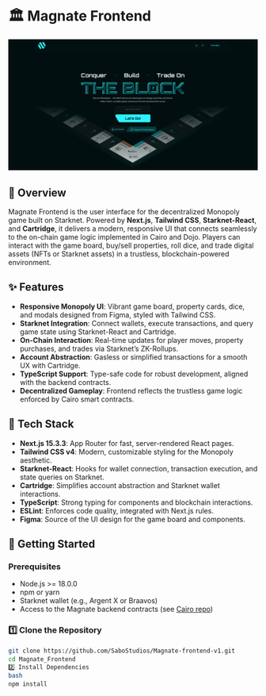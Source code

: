 # 🏛️ Magnate Frontend

![Magnate Thumbnail](./public/thumbnail.png)

## 📌 Overview

Magnate Frontend is the user interface for the decentralized Monopoly game built on Starknet. Powered by **Next.js**, **Tailwind CSS**, **Starknet-React**, and **Cartridge**, it delivers a modern, responsive UI that connects seamlessly to the on-chain game logic implemented in Cairo and Dojo. Players can interact with the game board, buy/sell properties, roll dice, and trade digital assets (NFTs or Starknet assets) in a trustless, blockchain-powered environment.

## ✨ Features

- **Responsive Monopoly UI**: Vibrant game board, property cards, dice, and modals designed from Figma, styled with Tailwind CSS.
- **Starknet Integration**: Connect wallets, execute transactions, and query game state using Starknet-React and Cartridge.
- **On-Chain Interaction**: Real-time updates for player moves, property purchases, and trades via Starknet’s ZK-Rollups.
- **Account Abstraction**: Gasless or simplified transactions for a smooth UX with Cartridge.
- **TypeScript Support**: Type-safe code for robust development, aligned with the backend contracts.
- **Decentralized Gameplay**: Frontend reflects the trustless game logic enforced by Cairo smart contracts.

## 🔧 Tech Stack

- **Next.js 15.3.3**: App Router for fast, server-rendered React pages.
- **Tailwind CSS v4**: Modern, customizable styling for the Monopoly aesthetic.
- **Starknet-React**: Hooks for wallet connection, transaction execution, and state queries on Starknet.
- **Cartridge**: Simplifies account abstraction and Starknet wallet interactions.
- **TypeScript**: Strong typing for components and blockchain interactions.
- **ESLint**: Enforces code quality, integrated with Next.js rules.
- **Figma**: Source of the UI design for the game board and components.

## 🚀 Getting Started

### Prerequisites

- Node.js >= 18.0.0
- npm or yarn
- Starknet wallet (e.g., Argent X or Braavos)
- Access to the Magnate backend contracts (see [Cairo repo](https://github.com/SaboStudios/Magnate))

### 1️⃣ Clone the Repository

```bash
git clone https://github.com/SaboStudios/Magnate-frontend-v1.git
cd Magnate_Frontend
2️⃣ Install Dependencies
bash
npm install
```
